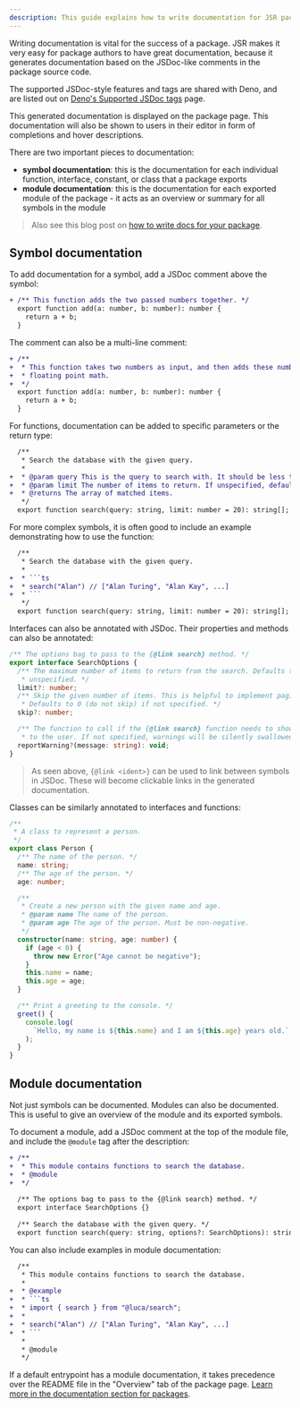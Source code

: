 ```yaml
---
description: This guide explains how to write documentation for JSR packages.
---
```


Writing documentation is vital for the success of a package. JSR makes it very
easy for package authors to have great documentation, because it generates
documentation based on the JSDoc-like comments in the package source code.

The supported JSDoc-style features and tags are shared with Deno, and are listed
out on
[Deno's Supported JSDoc tags](https://docs.deno.com/runtime/reference/cli/doc/#supported-jsdoc-tags)
page.

This generated documentation is displayed on the package page. This
documentation will also be shown to users in their editor in form of completions
and hover descriptions.

There are two important pieces to documentation:

- **symbol documentation**: this is the documentation for each individual
  function, interface, constant, or class that a package exports
- **module documentation**: this is the documentation for each exported module
  of the package - it acts as an overview or summary for all symbols in the
  module

> Also see this blog post on
> [how to write docs for your package](https://deno.com/blog/document-javascript-package).

## Symbol documentation

To add documentation for a symbol, add a JSDoc comment above the symbol:

```diff
+ /** This function adds the two passed numbers together. */
  export function add(a: number, b: number): number {
    return a + b;
  }
```

The comment can also be a multi-line comment:

```diff
+ /**
+  * This function takes two numbers as input, and then adds these numbers using
+  * floating point math.
+  */
  export function add(a: number, b: number): number {
    return a + b;
  }
```

For functions, documentation can be added to specific parameters or the return
type:

```diff
  /**
   * Search the database with the given query.
   *
+  * @param query This is the query to search with. It should be less than 50 chars to ensure good performance.
+  * @param limit The number of items to return. If unspecified, defaults to 20.
+  * @returns The array of matched items.
   */
  export function search(query: string, limit: number = 20): string[];
```

For more complex symbols, it is often good to include an example demonstrating
how to use the function:

````diff
  /**
   * Search the database with the given query.
   *
+  * ```ts
+  * search("Alan") // ["Alan Turing", "Alan Kay", ...]
+  * ```
   */
  export function search(query: string, limit: number = 20): string[];
````

Interfaces can also be annotated with JSDoc. Their properties and methods can
also be annotated:

```ts
/** The options bag to pass to the {@link search} method. */
export interface SearchOptions {
  /** The maximum number of items to return from the search. Defaults to 50 if
   * unspecified. */
  limit?: number;
  /** Skip the given number of items. This is helpful to implement pagination.
   * Defaults to 0 (do not skip) if not specified. */
  skip?: number;

  /** The function to call if the {@link search} function needs to show warnings
   * to the user. If not specified, warnings will be silently swallowed. */
  reportWarning?(message: string): void;
}
```

> As seen above, `{@link <ident>}` can be used to link between symbols in JSDoc.
> These will become clickable links in the generated documentation.

Classes can be similarly annotated to interfaces and functions:

```ts
/**
 * A class to represent a person.
 */
export class Person {
  /** The name of the person. */
  name: string;
  /** The age of the person. */
  age: number;

  /**
   * Create a new person with the given name and age.
   * @param name The name of the person.
   * @param age The age of the person. Must be non-negative.
   */
  constructor(name: string, age: number) {
    if (age < 0) {
      throw new Error("Age cannot be negative");
    }
    this.name = name;
    this.age = age;
  }

  /** Print a greeting to the console. */
  greet() {
    console.log(
      `Hello, my name is ${this.name} and I am ${this.age} years old.`,
    );
  }
}
```

## Module documentation

Not just symbols can be documented. Modules can also be documented. This is
useful to give an overview of the module and its exported symbols.

To document a module, add a JSDoc comment at the top of the module file, and
include the `@module` tag after the description:

```diff
+ /**
+  * This module contains functions to search the database.
+  * @module
+  */
  
  /** The options bag to pass to the {@link search} method. */
  export interface SearchOptions {}
  
  /** Search the database with the given query. */
  export function search(query: string, options?: SearchOptions): string[];
```

You can also include examples in module documentation:

````diff
  /**
   * This module contains functions to search the database.
   *
+  * @example
+  * ```ts
+  * import { search } from "@luca/search";
+  *
+  * search("Alan") // ["Alan Turing", "Alan Kay", ...]
+  * ```
   *
   * @module
   */
````

If a default entrypoint has a module documentation, it takes precedence over the
README file in the "Overview" tab of the package page.
[Learn more in the documentation section for packages](/docs/packages#documentation).
